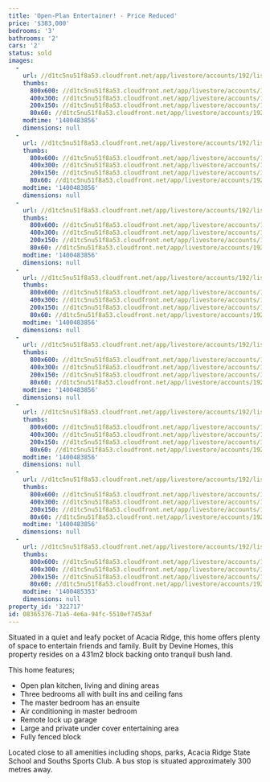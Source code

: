 ```yaml
---
title: 'Open-Plan Entertainer! - Price Reduced'
price: '$383,000'
bedrooms: '3'
bathrooms: '2'
cars: '2'
status: sold
images:
  -
    url: //d1tc5nu51f8a53.cloudfront.net/app/livestore/accounts/192/listings/153011/images/1_336196809_20140519051436.jpg
    thumbs:
      800x600: //d1tc5nu51f8a53.cloudfront.net/app/livestore/accounts/192/listings/153011/images/1_336196809_20140519051436_800x600.jpg
      400x300: //d1tc5nu51f8a53.cloudfront.net/app/livestore/accounts/192/listings/153011/images/1_336196809_20140519051436_400x300.jpg
      200x150: //d1tc5nu51f8a53.cloudfront.net/app/livestore/accounts/192/listings/153011/images/1_336196809_20140519051436_200x150.jpg
      80x60: //d1tc5nu51f8a53.cloudfront.net/app/livestore/accounts/192/listings/153011/images/1_336196809_20140519051436_80x60.jpg
    modtime: '1400483856'
    dimensions: null
  -
    url: //d1tc5nu51f8a53.cloudfront.net/app/livestore/accounts/192/listings/153011/images/9_9723963100_20140519051422.jpg
    thumbs:
      800x600: //d1tc5nu51f8a53.cloudfront.net/app/livestore/accounts/192/listings/153011/images/9_9723963100_20140519051422_800x600.jpg
      400x300: //d1tc5nu51f8a53.cloudfront.net/app/livestore/accounts/192/listings/153011/images/9_9723963100_20140519051422_400x300.jpg
      200x150: //d1tc5nu51f8a53.cloudfront.net/app/livestore/accounts/192/listings/153011/images/9_9723963100_20140519051422_200x150.jpg
      80x60: //d1tc5nu51f8a53.cloudfront.net/app/livestore/accounts/192/listings/153011/images/9_9723963100_20140519051422_80x60.jpg
    modtime: '1400483856'
    dimensions: null
  -
    url: //d1tc5nu51f8a53.cloudfront.net/app/livestore/accounts/192/listings/153011/images/11_7064173552_20140519051542.jpg
    thumbs:
      800x600: //d1tc5nu51f8a53.cloudfront.net/app/livestore/accounts/192/listings/153011/images/11_7064173552_20140519051542_800x600.jpg
      400x300: //d1tc5nu51f8a53.cloudfront.net/app/livestore/accounts/192/listings/153011/images/11_7064173552_20140519051542_400x300.jpg
      200x150: //d1tc5nu51f8a53.cloudfront.net/app/livestore/accounts/192/listings/153011/images/11_7064173552_20140519051542_200x150.jpg
      80x60: //d1tc5nu51f8a53.cloudfront.net/app/livestore/accounts/192/listings/153011/images/11_7064173552_20140519051542_80x60.jpg
    modtime: '1400483856'
    dimensions: null
  -
    url: //d1tc5nu51f8a53.cloudfront.net/app/livestore/accounts/192/listings/153011/images/10_8355089301_20140519051421.jpg
    thumbs:
      800x600: //d1tc5nu51f8a53.cloudfront.net/app/livestore/accounts/192/listings/153011/images/10_8355089301_20140519051421_800x600.jpg
      400x300: //d1tc5nu51f8a53.cloudfront.net/app/livestore/accounts/192/listings/153011/images/10_8355089301_20140519051421_400x300.jpg
      200x150: //d1tc5nu51f8a53.cloudfront.net/app/livestore/accounts/192/listings/153011/images/10_8355089301_20140519051421_200x150.jpg
      80x60: //d1tc5nu51f8a53.cloudfront.net/app/livestore/accounts/192/listings/153011/images/10_8355089301_20140519051421_80x60.jpg
    modtime: '1400483856'
    dimensions: null
  -
    url: //d1tc5nu51f8a53.cloudfront.net/app/livestore/accounts/192/listings/153011/images/12_1217429679_20140519051645.jpg
    thumbs:
      800x600: //d1tc5nu51f8a53.cloudfront.net/app/livestore/accounts/192/listings/153011/images/12_1217429679_20140519051645_800x600.jpg
      400x300: //d1tc5nu51f8a53.cloudfront.net/app/livestore/accounts/192/listings/153011/images/12_1217429679_20140519051645_400x300.jpg
      200x150: //d1tc5nu51f8a53.cloudfront.net/app/livestore/accounts/192/listings/153011/images/12_1217429679_20140519051645_200x150.jpg
      80x60: //d1tc5nu51f8a53.cloudfront.net/app/livestore/accounts/192/listings/153011/images/12_1217429679_20140519051645_80x60.jpg
    modtime: '1400483856'
    dimensions: null
  -
    url: //d1tc5nu51f8a53.cloudfront.net/app/livestore/accounts/192/listings/153011/images/7_1623207475_20140519051424.jpg
    thumbs:
      800x600: //d1tc5nu51f8a53.cloudfront.net/app/livestore/accounts/192/listings/153011/images/7_1623207475_20140519051424_800x600.jpg
      400x300: //d1tc5nu51f8a53.cloudfront.net/app/livestore/accounts/192/listings/153011/images/7_1623207475_20140519051424_400x300.jpg
      200x150: //d1tc5nu51f8a53.cloudfront.net/app/livestore/accounts/192/listings/153011/images/7_1623207475_20140519051424_200x150.jpg
      80x60: //d1tc5nu51f8a53.cloudfront.net/app/livestore/accounts/192/listings/153011/images/7_1623207475_20140519051424_80x60.jpg
    modtime: '1400483856'
    dimensions: null
  -
    url: //d1tc5nu51f8a53.cloudfront.net/app/livestore/accounts/192/listings/153011/images/6_2896686601_20140519051425.jpg
    thumbs:
      800x600: //d1tc5nu51f8a53.cloudfront.net/app/livestore/accounts/192/listings/153011/images/6_2896686601_20140519051425_800x600.jpg
      400x300: //d1tc5nu51f8a53.cloudfront.net/app/livestore/accounts/192/listings/153011/images/6_2896686601_20140519051425_400x300.jpg
      200x150: //d1tc5nu51f8a53.cloudfront.net/app/livestore/accounts/192/listings/153011/images/6_2896686601_20140519051425_200x150.jpg
      80x60: //d1tc5nu51f8a53.cloudfront.net/app/livestore/accounts/192/listings/153011/images/6_2896686601_20140519051425_80x60.jpg
    modtime: '1400483856'
    dimensions: null
  -
    url: //d1tc5nu51f8a53.cloudfront.net/app/livestore/accounts/192/listings/153011/images/8_421101222_20140519051416.jpg
    thumbs:
      800x600: //d1tc5nu51f8a53.cloudfront.net/app/livestore/accounts/192/listings/153011/images/8_421101222_20140519051416_800x600.jpg
      400x300: //d1tc5nu51f8a53.cloudfront.net/app/livestore/accounts/192/listings/153011/images/8_421101222_20140519051416_400x300.jpg
      200x150: //d1tc5nu51f8a53.cloudfront.net/app/livestore/accounts/192/listings/153011/images/8_421101222_20140519051416_200x150.jpg
      80x60: //d1tc5nu51f8a53.cloudfront.net/app/livestore/accounts/192/listings/153011/images/8_421101222_20140519051416_80x60.jpg
    modtime: '1400485353'
    dimensions: null
property_id: '322717'
id: 08365376-71a5-4e6a-94fc-5510ef7453af
---
```

Situated in a quiet and leafy pocket of Acacia Ridge, this home offers plenty of space to entertain friends and family. Built by Devine Homes, this property resides on a 431m2 block backing onto tranquil bush land. 

This home features;
* Open plan kitchen, living and dining areas
* Three bedrooms all with built ins and ceiling fans
* The master bedroom has an ensuite
* Air conditioning in master bedroom
* Remote lock up garage
* Large and private under cover entertaining area
* Fully fenced block

Located close to all amenities including shops, parks, Acacia Ridge State School and Souths Sports Club. A bus stop is situated approximately 300 metres away.